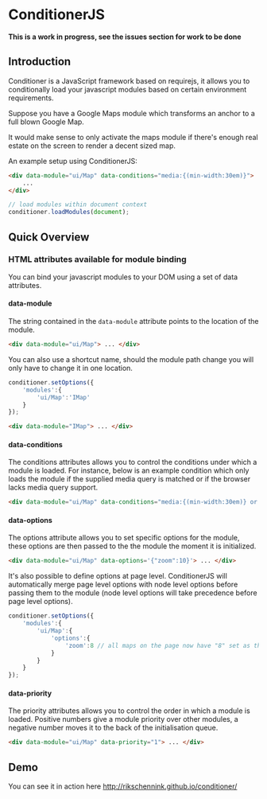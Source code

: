 ConditionerJS
================================

**This is a work in progress, see the issues section for work to be done**

Introduction
--------------------------------

Conditioner is a JavaScript framework based on requirejs, it allows you to conditionally load your javascript modules based on certain environment requirements.

Suppose you have a Google Maps module which transforms an anchor to a full blown Google Map.

It would make sense to only activate the maps module if there's enough real estate on the screen to render a decent sized map.

An example setup using ConditionerJS:

```html
<div data-module="ui/Map" data-conditions="media:{(min-width:30em)}">
    ...
</div>
```

```javascript
// load modules within document context
conditioner.loadModules(document);
```


Quick Overview
--------------------------------

### HTML attributes available for module binding
You can bind your javascript modules to your DOM using a set of data attributes.

#### data-module
The string contained in the `data-module` attribute points to the location of the module.
```html
<div data-module="ui/Map"> ... </div>
```

You can also use a shortcut name, should the module path change you will only have to change it in one location.
```javascript
conditioner.setOptions({
    'modules':{
        'ui/Map':'IMap'
    }
});
```
```html
<div data-module="IMap"> ... </div>
```

#### data-conditions
The conditions attributes allows you to control the conditions under which a module is loaded. For instance, below is an example condition which only loads the module if the supplied media query is matched or if the browser lacks media query support.
```html
<div data-module="ui/Map" data-conditions="media:{(min-width:30em)} or not media:{supported}"> ... </div>
```

#### data-options
The options attribute allows you to set specific options for the module, these options are then passed to the the module the moment it is initialized.
```html
<div data-module="ui/Map" data-options='{"zoom":10}'> ... </div>
```

It's also possible to define options at page level. ConditionerJS will automatically merge page level options with node level options before passing them to the module (node level options will take precedence before page level options).
```javascript
conditioner.setOptions({
    'modules':{
        'ui/Map':{
            'options':{
                'zoom':8 // all maps on the page now have "8" set as their zoom level
            }
        }
    }
});
```

#### data-priority
The priority attributes allows you to control the order in which a module is loaded. Positive numbers give a module priority over other modules, a negative number moves it to the back of the initialisation queue.
```html
<div data-module="ui/Map" data-priority="1"> ... </div>
```


Demo
--------------------------------
You can see it in action here http://rikschennink.github.io/conditioner/

